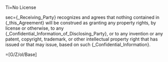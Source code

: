 Ti=No License

sec={_Receiving_Party} recognizes and agrees that nothing contained in {_this_Agreement} will be construed as granting any property rights, by license or otherwise, to any {_Confidential_Information_of_Disclosing_Party}, or to any invention or any patent, copyright, trademark, or other intellectual property right that has issued or that may issue, based on such {_Confidential_Information}.

=[G/Z/ol/Base]
